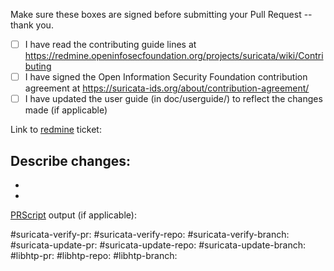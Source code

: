 Make sure these boxes are signed before submitting your Pull Request -- thank you.

- [ ] I have read the contributing guide lines at https://redmine.openinfosecfoundation.org/projects/suricata/wiki/Contributing
- [ ] I have signed the Open Information Security Foundation contribution agreement at https://suricata-ids.org/about/contribution-agreement/
- [ ] I have updated the user guide (in doc/userguide/) to reflect the changes made (if applicable)

Link to [redmine](https://redmine.openinfosecfoundation.org/projects/suricata/issues) ticket:

Describe changes:
-
-
-

[PRScript](https://redmine.openinfosecfoundation.org/projects/suricata/wiki/PRscript) output (if applicable):

#suricata-verify-pr:
#suricata-verify-repo:
#suricata-verify-branch:
#suricata-update-pr:
#suricata-update-repo:
#suricata-update-branch:
#libhtp-pr:
#libhtp-repo:
#libhtp-branch:
